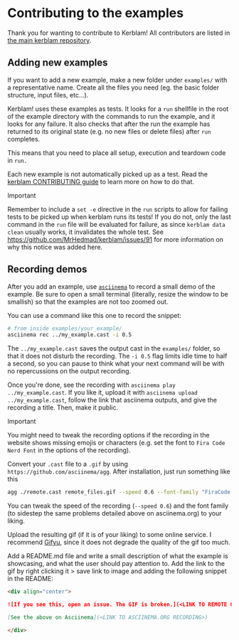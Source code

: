 # Contributing to the examples

Thank you for wanting to contribute to Kerblam! All contributors are listed in 
[the main kerblam repository](https://github.com/MrHedmad/kerblam/blob/main/CONTRIBUTING.md).

## Adding new examples
If you want to add a new example, make a new folder under `examples/` with a
representative name.
Create all the files you need (eg. the basic folder structure, input files, etc...).

Kerblam! uses these examples as tests. It looks for a `run` shellfile in the root of
the example directory with the commands to run the example, and it looks for any
failure.
It also checks that after the run the example has returned to its original state
(e.g. no new files or delete files) after `run` completes.

This means that you need to place all setup, execution and teardown code in `run.`

Each new example is not automatically picked up as a test.
Read the [kerblam CONTRIBUTING guide](https://github.com/MrHedmad/kerblam/blob/main/CONTRIBUTING.md)
to learn more on how to do that.

> [!IMPORTANT]
> Remember to include a `set -e` directive in the `run` scripts to allow for failing
> tests to be picked up when kerblam runs its tests!
> If you do not, only the last command in the `run` file will be evaluated for failure,
> as since `kerblam data clean` usually works, it invalidates the whole test.
> See https://github.com/MrHedmad/kerblam/issues/91 for more information on why
> this notice was added here.

## Recording demos
After you add an example, use [`asciinema`](https://asciinema.org) to record
a small demo of the example.
Be sure to open a small terminal (literally, resize the window to be smallish)
so that the examples are not too zoomed out.

You can use a command like this one to record the snippet:
```bash
# from inside examples/your_example/
asciinema rec ../my_example.cast -i 0.5
```
The `../my_example.cast` saves the output cast in the `examples/` folder, so that
it does not disturb the recording.
The `-i 0.5` flag limits idle time to half a second, so you can pause to think
what your next command will be with no repercussions on the output recording.

Once you're done, see the recording with `asciinema play ../my_example.cast`.
If you like it, upload it with `asciinema upload ../my_example.cast`, follow
the link that asciinema outputs, and give the recording a title.
Then, make it public.

> [!IMPORTANT]
> You might need to tweak the recording options if the recording in the website
> shows missing emojis or characters (e.g. set the font to `Fira Code Nerd Font`
> in the options of the recording).

Convert your `.cast` file to a `.gif` by using `https://github.com/asciinema/agg`.
After installation, just run something like this
```bash
agg ./remote.cast remote_files.gif --speed 0.6 --font-family "FiraCode Nerd Font Mono"
```
You can tweak the speed of the recording (`--speed 0.6`) and the font family
(to sidestep the same problems detailed above on asciinema.org) to your liking.

Upload the resulting gif (if it is of your liking) to some online service.
I recommend [Gifyu](https://gifyu.com/), since it does not degrade the quality
of the gif too much.

Add a README.md file and write a small description of what the example is
showcasing, and what the user should pay attention to.
Add the link to the gif by right clicking it > save link to image and adding
the following snippet in the README:
```md
<div align="center">

![If you see this, open an issue. The GIF is broken.](<LINK TO REMOTE GIF>)

[See the above on Asciinema](<LINK TO ASCIINEMA.ORG RECORDING>)

</div>
```

